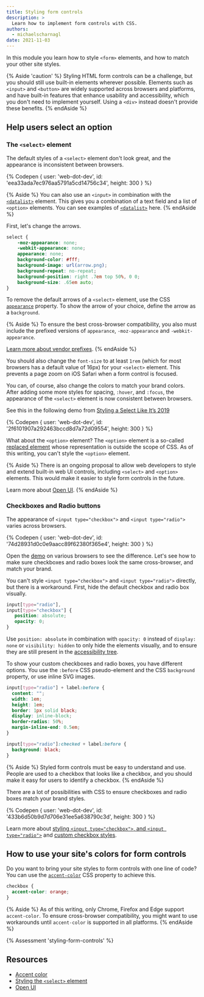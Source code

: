 ```yaml
---
title: Styling form controls
description: >
  Learn how to implement form controls with CSS.
authors:
  - michaelscharnagl
date: 2021-11-03
---
```


In this module you learn how to style `<form>` elements, and how to match your other site styles. 

{% Aside 'caution' %}
Styling HTML form controls can be a challenge, 
but you should still use built-in elements wherever possible. 
Elements such as `<input>` and `<button>` are widely supported across browsers and platforms, 
and have built-in features that enhance usability and accessibility, 
which you don't need to implement yourself. Using a `<div>` instead doesn't provide these benefits. 
{% endAside %}

## Help users select an option

### The `<select>` element

The default styles of a `<select>` element don't look great, and the appearance is inconsistent between browsers. 

{% Codepen {
  user: 'web-dot-dev',
  id: 'eea33ada7ec976aa5791a5cd14756c34',
  height: 300
} %}

{% Aside %}
You can also use an `<input>` in combination with the 
[`<datalist>`](https://developer.mozilla.org/docs/Web/HTML/Element/datalist) element. 
This gives you a combination of a text field and a list of `<option>` elements. 
You can see examples of [`<datalist>`](http://simpl.info/datalist) here.
{% endAside %}

First, let's change the arrows. 

```css
select {
    -moz-appearance: none;
    -webkit-appearance: none;
    appearance: none;
    background-color: #fff;
    background-image: url(arrow.png);
    background-repeat: no-repeat;
    background-position: right .7em top 50%, 0 0;
    background-size: .65em auto;
}
```

To remove the default arrows of a `<select>` element, 
use the CSS [`appearance`](https://developer.mozilla.org/docs/Web/CSS/appearance) property. 
To show the arrow of your choice, define the arrow as a `background`.

{% Aside %}
To ensure the best cross-browser compatibility, 
you also must include the prefixed versions of `appearance`, `-moz-appearance` and `-webkit-appearance`. 

[Learn more about vendor prefixes](https://developer.mozilla.org/docs/Glossary/Vendor_Prefix#css_prefixes).
{% endAside %}

You should also change the `font-size` to at least `1rem` 
(which for most browsers has a default value of 16px) for your `<select>` element. 
This prevents a page zoom on iOS Safari when a form control is focused.

You can, of course, also change the colors to match your brand colors. 
After adding some more styles for spacing, `:hover`, and `:focus`, 
the appearance of the `<select>` element is now consistent between browsers. 

See this in the following demo from 
[Styling a Select Like It’s 2019](https://www.filamentgroup.com/lab/select-css.html)

{% Codepen {
  user: 'web-dot-dev',
  id: '2f6101907a292463bccd8d7a72d09554',
  height: 300
} %}

What about the `<option>` element? The `<option>` element is a so-called 
[replaced element](https://developer.mozilla.org/docs/Web/CSS/Replaced_element) whose representation is outside the scope of CSS. 
As of this writing, you can't style the `<option>` element.

{% Aside %}
There is an ongoing proposal to allow web developers to style and extend built-in web UI controls, 
including `<select>` and `<option>` elements. This would make it easier to style form controls in the future.

Learn more about [Open UI](https://open-ui.org).
{% endAside %}

### Checkboxes and Radio buttons

The appearance of `<input type="checkbox">` and `<input type="radio">` varies across browsers. 

{% Codepen {
  user: 'web-dot-dev',
  id: '74d28931d0c0e9aacc89f62380f365e4',
  height: 300
} %}

Open the [demo](https://codepen.io/web-dot-dev/pen/74d28931d0c0e9aacc89f62380f365e4) on various browsers to see the difference. 
Let's see how to make sure checkboxes and radio boxes look the same cross-browser, 
and match your brand.

You can't style `<input type="checkbox">` and `<input type="radio">` directly, 
but there is a workaround. 
First, hide the default checkbox and radio box visually.

```css
input[type="radio"],
input[type="checkbox"] {
   position: absolute;
   opacity: 0;
}
```

Use `position: absolute` in combination with `opacity: 0` instead of `display: none` or `visibility: hidden` 
to only hide the elements visually, 
and to ensure they are still present in the 
[accessibility tree](https://developers.google.com/web/fundamentals/accessibility/semantics-builtin/the-accessibility-tree). 

To show your custom checkboxes and radio boxes, you have different options. 
You use the `:before` CSS pseudo-element and the CSS `background` property, or use inline SVG images. 

```css
input[type="radio"] + label:before {
  content: "";
  width: 1em;
  height: 1em;
  border: 1px solid black;
  display: inline-block;
  border-radius: 50%;
  margin-inline-end: 0.5em;
}

input[type="radio"]:checked + label:before {
  background: black;
}
```

{% Aside %}
Styled form controls must be easy to understand and use. 
People are used to a checkbox that looks like a checkbox, 
and you should make it easy for users to identify a checkbox. 
{% endAside %}

There are a lot of possibilities with CSS to ensure checkboxes and radio boxes match your brand styles.

{% Codepen {
  user: 'web-dot-dev',
  id: '433b6d50b9d7d706e31ee5a638790c3d',
  height: 300
} %}

Learn more about 
[styling `<input type="checkbox">`, and `<input type="radio">`](https://www.sarasoueidan.com/blog/inclusively-hiding-and-styling-checkboxes-and-radio-buttons/) 
and [custom checkbox styles](https://moderncss.dev/pure-css-custom-checkbox-style/).

## How to use your site's colors for form controls

Do you want to bring your site styles to form controls with one line of code? 
You can use the [`accent-color`](/accent-color/) CSS property to achieve this.

```css
checkbox {
  accent-color: orange;
}
```

{% Aside %}
As of this writing, only Chrome, Firefox and Edge support `accent-color`. 
To ensure cross-browser compatibility, 
you might want to use workarounds until `accent-color` is supported in all platforms.
{% endAside %}

{% Assessment 'styling-form-controls' %}

## Resources

- [Accent color](/accent-color/)
- [Styling the `<select>` element](https://www.filamentgroup.com/lab/select-css.html)
- [Open UI](https://open-ui.org)
